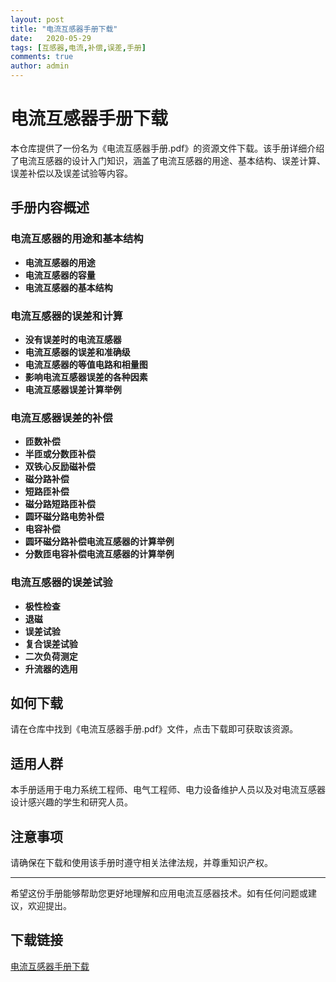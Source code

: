 ```yaml
---
layout: post
title: "电流互感器手册下载"
date:   2020-05-29
tags: [互感器,电流,补偿,误差,手册]
comments: true
author: admin
---
```

# 电流互感器手册下载

本仓库提供了一份名为《电流互感器手册.pdf》的资源文件下载。该手册详细介绍了电流互感器的设计入门知识，涵盖了电流互感器的用途、基本结构、误差计算、误差补偿以及误差试验等内容。

## 手册内容概述

### 电流互感器的用途和基本结构
- **电流互感器的用途**
- **电流互感器的容量**
- **电流互感器的基本结构**

### 电流互感器的误差和计算
- **没有误差时的电流互感器**
- **电流互感器的误差和准确级**
- **电流互感器的等值电路和相量图**
- **影响电流互感器误差的各种因素**
- **电流互感器误差计算举例**

### 电流互感器误差的补偿
- **匝数补偿**
- **半匝或分数匝补偿**
- **双铁心反励磁补偿**
- **磁分路补偿**
- **短路匝补偿**
- **磁分路短路匝补偿**
- **圆环磁分路电势补偿**
- **电容补偿**
- **圆环磁分路补偿电流互感器的计算举例**
- **分数匝电容补偿电流互感器的计算举例**

### 电流互感器的误差试验
- **极性检查**
- **退磁**
- **误差试验**
- **复合误差试验**
- **二次负荷测定**
- **升流器的选用**

## 如何下载

请在仓库中找到《电流互感器手册.pdf》文件，点击下载即可获取该资源。

## 适用人群

本手册适用于电力系统工程师、电气工程师、电力设备维护人员以及对电流互感器设计感兴趣的学生和研究人员。

## 注意事项

请确保在下载和使用该手册时遵守相关法律法规，并尊重知识产权。

---

希望这份手册能够帮助您更好地理解和应用电流互感器技术。如有任何问题或建议，欢迎提出。

## 下载链接

[电流互感器手册下载](https://pan.quark.cn/s/0bf4ddd571b1)